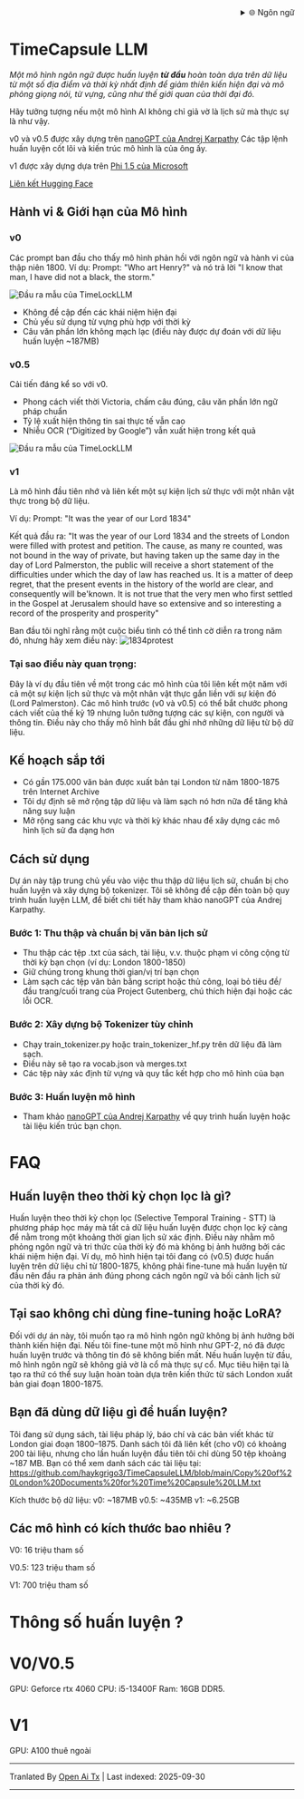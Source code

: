 
<div align="right">
  <details>
    <summary >🌐 Ngôn ngữ</summary>
    <div>
      <div align="center">
        <a href="https://openaitx.github.io/view.html?user=haykgrigo3&project=TimeCapsuleLLM&lang=en">English</a>
        | <a href="https://openaitx.github.io/view.html?user=haykgrigo3&project=TimeCapsuleLLM&lang=zh-CN">简体中文</a>
        | <a href="#" title="Coming soon">繁體中文 (sắp ra mắt)</a> |
        | <a href="https://openaitx.github.io/view.html?user=haykgrigo3&project=TimeCapsuleLLM&lang=ja">日本語</a>
        | <a href="https://openaitx.github.io/view.html?user=haykgrigo3&project=TimeCapsuleLLM&lang=ko">한국어</a>
        | <a href="#" title="Coming soon">हिन्दी (sắp ra mắt)</a> |
        | <a href="#" title="Coming soon">ไทย (sắp ra mắt)</a> |
        | <a href="#" title="Coming soon">Français (sắp ra mắt)</a>
        | <a href="#" title="Coming soon">Deutsch (sắp ra mắt)</a>
        | <a href="#" title="Coming soon">Español (sắp ra mắt)</a>
        | <a href="#" title="Coming soon">Italiano (sắp ra mắt)</a>
        | <a href="#" title="Coming soon">Русский (sắp ra mắt)</a>
        | <a href="#" title="Coming soon">Português (sắp ra mắt)</a>
        | <a href="#" title="Coming soon">Nederlands (sắp ra mắt)</a>
        | <a href="#" title="Coming soon">Polski (sắp ra mắt)</a>
        | <a href="#" title="Coming soon">العربية (sắp ra mắt)</a>
        | <a href="#" title="Coming soon">فارسی (sắp ra mắt)</a>
        | <a href="#" title="Coming soon">Türkçe (sắp ra mắt)</a>
        | <a href="#" title="Coming soon">Tiếng Việt (sắp ra mắt)</a>
        | <a href="#" title="Coming soon">Bahasa Indonesia (sắp ra mắt)</a>

      </div>
    </div>
  </details>
</div>

# TimeCapsule LLM

*Một mô hình ngôn ngữ được huấn luyện **từ đầu** hoàn toàn dựa trên dữ liệu từ một số địa điểm và thời kỳ nhất định để giảm thiên kiến hiện đại và mô phỏng giọng nói, từ vựng, cũng như thế giới quan của thời đại đó.*

Hãy tưởng tượng nếu một mô hình AI không chỉ giả vờ là lịch sử mà thực sự là như vậy.

v0 và v0.5 được xây dựng trên [nanoGPT của Andrej Karpathy](https://github.com/karpathy/nanoGPT) Các tập lệnh huấn luyện cốt lõi và kiến trúc mô hình là của ông ấy.

v1 được xây dựng dựa trên [Phi 1.5 của Microsoft](https://huggingface.co/microsoft/phi-1_5)

[Liên kết Hugging Face](https://huggingface.co/haykgrigorian/TimeCapsuleLLM)

##  Hành vi & Giới hạn của Mô hình

### **v0**  

Các prompt ban đầu cho thấy mô hình phản hồi với ngôn ngữ và hành vi của thập niên 1800. 
Ví dụ: Prompt: "Who art Henry?" và nó trả lời "I know that man, I have did not a black, the storm." 

![Đầu ra mẫu của TimeLockLLM](https://github.com/haykgrigo3/TimeCapsuleLLM/blob/main/london_1800_1850_v0/timelockllm_sample_output.png?raw=true)

- Không đề cập đến các khái niệm hiện đại  
- Chủ yếu sử dụng từ vựng phù hợp với thời kỳ  
- Câu văn phần lớn không mạch lạc (điều này được dự đoán với dữ liệu huấn luyện ~187MB)

### **v0.5** 

Cải tiến đáng kể so với v0.  
- Phong cách viết thời Victoria, chấm câu đúng, câu văn phần lớn ngữ pháp chuẩn  
- Tỷ lệ xuất hiện thông tin sai thực tế vẫn cao  
- Nhiễu OCR (“Digitized by Google”) vẫn xuất hiện trong kết quả

![Đầu ra mẫu của TimeLockLLM](https://github.com/haykgrigo3/TimeCapsuleLLM/blob/main/london_1800_1875_v0.5/fellowcitizens.png?raw=true)

### **v1**

Là mô hình đầu tiên nhớ và liên kết một sự kiện lịch sử thực với một nhân vật thực trong bộ dữ liệu.

Ví dụ: Prompt: "It was the year of our Lord 1834" 

Kết quả đầu ra: "It was the year of our Lord 1834 and the streets of London were filled with protest and petition. The cause, as many re counted, was not bound in the way of private, but having taken up the same day in the day of Lord Palmerston, the public will receive a short statement of the difficulties under which the day of law has reached us. It is a matter of deep regret, that the present events in the history of the world are clear, and consequently will be'known. It is not true that the very men who first settled in the Gospel at Jerusalem should have so extensive and so interesting a record of the prosperity and prosperity" 

Ban đầu tôi nghĩ rằng một cuộc biểu tình có thể tình cờ diễn ra trong năm đó, nhưng hãy xem điều này: ![1834protest](https://raw.githubusercontent.com/haykgrigo3/TimeCapsuleLLM/main/1834protest.png)

### Tại sao điều này quan trọng:

Đây là ví dụ đầu tiên về một trong các mô hình của tôi liên kết một năm với cả một sự kiện lịch sử thực và một nhân vật thực gắn liền với sự kiện đó (Lord Palmerston). Các mô hình trước (v0 và v0.5) có thể bắt chước phong cách viết của thế kỷ 19 nhưng luôn tưởng tượng các sự kiện, con người và thông tin. Điều này cho thấy mô hình bắt đầu ghi nhớ những dữ liệu từ bộ dữ liệu.


## Kế hoạch sắp tới

- Có gần 175.000 văn bản được xuất bản tại London từ năm 1800-1875 trên Internet Archive
- Tôi dự định sẽ mở rộng tập dữ liệu và làm sạch nó hơn nữa để tăng khả năng suy luận
- Mở rộng sang các khu vực và thời kỳ khác nhau để xây dựng các mô hình lịch sử đa dạng hơn

## Cách sử dụng

Dự án này tập trung chủ yếu vào việc thu thập dữ liệu lịch sử, chuẩn bị cho huấn luyện và xây dựng bộ tokenizer. Tôi sẽ không đề cập đến toàn bộ quy trình huấn luyện LLM, để biết chi tiết hãy tham khảo nanoGPT của Andrej Karpathy.

### Bước 1: Thu thập và chuẩn bị văn bản lịch sử

- Thu thập các tệp .txt của sách, tài liệu, v.v. thuộc phạm vi công cộng từ thời kỳ bạn chọn (ví dụ: London 1800-1850)
- Giữ chúng trong khung thời gian/vị trí bạn chọn
- Làm sạch các tệp văn bản bằng script hoặc thủ công, loại bỏ tiêu đề/đầu trang/cuối trang của Project Gutenberg, chú thích hiện đại hoặc các lỗi OCR.

### Bước 2: Xây dựng bộ Tokenizer tùy chỉnh

- Chạy train_tokenizer.py hoặc train_tokenizer_hf.py trên dữ liệu đã làm sạch.
- Điều này sẽ tạo ra vocab.json và merges.txt
- Các tệp này xác định từ vựng và quy tắc kết hợp cho mô hình của bạn

### Bước 3: Huấn luyện mô hình

- Tham khảo [nanoGPT của Andrej Karpathy](https://github.com/karpathy/nanoGPT) về quy trình huấn luyện hoặc tài liệu kiến trúc bạn chọn.

# FAQ

## Huấn luyện theo thời kỳ chọn lọc là gì?

Huấn luyện theo thời kỳ chọn lọc (Selective Temporal Training - STT) là phương pháp học máy mà tất cả dữ liệu huấn luyện được chọn lọc kỹ càng để nằm trong một khoảng thời gian lịch sử xác định. Điều này nhằm mô phỏng ngôn ngữ và tri thức của thời kỳ đó mà không bị ảnh hưởng bởi các khái niệm hiện đại. Ví dụ, mô hình hiện tại tôi đang có (v0.5) được huấn luyện trên dữ liệu chỉ từ 1800-1875, không phải fine-tune mà huấn luyện từ đầu nên đầu ra phản ánh đúng phong cách ngôn ngữ và bối cảnh lịch sử của thời kỳ đó.

## Tại sao không chỉ dùng fine-tuning hoặc LoRA?

Đối với dự án này, tôi muốn tạo ra mô hình ngôn ngữ không bị ảnh hưởng bởi thành kiến hiện đại. Nếu tôi fine-tune một mô hình như GPT-2, nó đã được huấn luyện trước và thông tin đó sẽ không biến mất. Nếu huấn luyện từ đầu, mô hình ngôn ngữ sẽ không giả vờ là cổ mà thực sự cổ. Mục tiêu hiện tại là tạo ra thứ có thể suy luận hoàn toàn dựa trên kiến thức từ sách London xuất bản giai đoạn 1800-1875.

## Bạn đã dùng dữ liệu gì để huấn luyện?


Tôi đang sử dụng sách, tài liệu pháp lý, báo chí và các bản viết khác từ London giai đoạn 1800–1875. Danh sách tôi đã liên kết (cho v0) có khoảng 200 tài liệu, nhưng cho lần huấn luyện đầu tiên tôi chỉ dùng 50 tệp khoảng ~187 MB. Bạn có thể xem danh sách các tài liệu tại:
https://github.com/haykgrigo3/TimeCapsuleLLM/blob/main/Copy%20of%20London%20Documents%20for%20Time%20Capsule%20LLM.txt

Kích thước bộ dữ liệu:
v0: ~187MB
v0.5: ~435MB 
v1: ~6.25GB 

## Các mô hình có kích thước bao nhiêu ?

V0: 16 triệu tham số

V0.5: 123 triệu tham số

V1: 700 triệu tham số

# Thông số huấn luyện ? 

# V0/V0.5
GPU: Geforce rtx 4060
CPU: i5-13400F 
Ram: 16GB DDR5.

# V1
GPU: A100 thuê ngoài

















---

Tranlated By [Open Ai Tx](https://github.com/OpenAiTx/OpenAiTx) | Last indexed: 2025-09-30

---